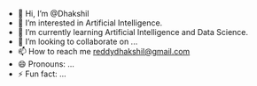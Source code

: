 - 👋 Hi, I’m @Dhakshil
- 👀 I’m interested in Artificial Intelligence.
- 🌱 I’m currently learning Artificial Intelligence and Data Science.
- 💞️ I’m looking to collaborate on ...
- 📫 How to reach me reddydhakshil@gmail.com
- 😄 Pronouns: ...
- ⚡ Fun fact: ...

<!---
Dhakshil/Dhakshil is a ✨ special ✨ repository because its `README.md` (this file) appears on your GitHub profile.
You can click the Preview link to take a look at your changes.
--->
